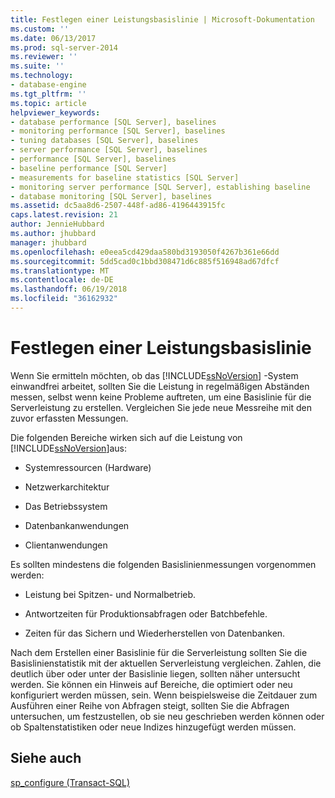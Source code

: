 ```yaml
---
title: Festlegen einer Leistungsbasislinie | Microsoft-Dokumentation
ms.custom: ''
ms.date: 06/13/2017
ms.prod: sql-server-2014
ms.reviewer: ''
ms.suite: ''
ms.technology:
- database-engine
ms.tgt_pltfrm: ''
ms.topic: article
helpviewer_keywords:
- database performance [SQL Server], baselines
- monitoring performance [SQL Server], baselines
- tuning databases [SQL Server], baselines
- server performance [SQL Server], baselines
- performance [SQL Server], baselines
- baseline performance [SQL Server]
- measurements for baseline statistics [SQL Server]
- monitoring server performance [SQL Server], establishing baseline
- database monitoring [SQL Server], baselines
ms.assetid: dc5aa8d6-2507-448f-ad86-4196443915fc
caps.latest.revision: 21
author: JennieHubbard
ms.author: jhubbard
manager: jhubbard
ms.openlocfilehash: e0eea5cd429daa580bd3193050f4267b361e66dd
ms.sourcegitcommit: 5dd5cad0c1bbd308471d6c885f516948ad67dfcf
ms.translationtype: MT
ms.contentlocale: de-DE
ms.lasthandoff: 06/19/2018
ms.locfileid: "36162932"
---
```

# <a name="establish-a-performance-baseline"></a>Festlegen einer Leistungsbasislinie
  Wenn Sie ermitteln möchten, ob das [!INCLUDE[ssNoVersion](../../includes/ssnoversion-md.md)] -System einwandfrei arbeitet, sollten Sie die Leistung in regelmäßigen Abständen messen, selbst wenn keine Probleme auftreten, um eine Basislinie für die Serverleistung zu erstellen. Vergleichen Sie jede neue Messreihe mit den zuvor erfassten Messungen.  
  
 Die folgenden Bereiche wirken sich auf die Leistung von [!INCLUDE[ssNoVersion](../../includes/ssnoversion-md.md)]aus:  
  
-   Systemressourcen (Hardware)  
  
-   Netzwerkarchitektur  
  
-   Das Betriebssystem  
  
-   Datenbankanwendungen  
  
-   Clientanwendungen  
  
 Es sollten mindestens die folgenden Basislinienmessungen vorgenommen werden:  
  
-   Leistung bei Spitzen- und Normalbetrieb.  
  
-   Antwortzeiten für Produktionsabfragen oder Batchbefehle.  
  
-   Zeiten für das Sichern und Wiederherstellen von Datenbanken.  
  
 Nach dem Erstellen einer Basislinie für die Serverleistung sollten Sie die Basislinienstatistik mit der aktuellen Serverleistung vergleichen. Zahlen, die deutlich über oder unter der Basislinie liegen, sollten näher untersucht werden. Sie können ein Hinweis auf Bereiche, die optimiert oder neu konfiguriert werden müssen, sein. Wenn beispielsweise die Zeitdauer zum Ausführen einer Reihe von Abfragen steigt, sollten Sie die Abfragen untersuchen, um festzustellen, ob sie neu geschrieben werden können oder ob Spaltenstatistiken oder neue Indizes hinzugefügt werden müssen.  
  
## <a name="see-also"></a>Siehe auch  
 [sp_configure &#40;Transact-SQL&#41;](/sql/relational-databases/system-stored-procedures/sp-configure-transact-sql)  
  
  
